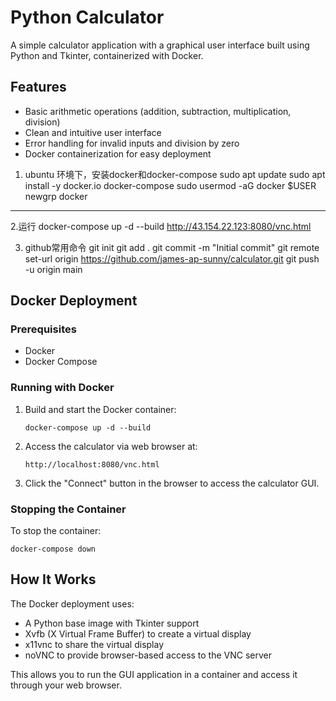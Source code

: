 # Python Calculator

A simple calculator application with a graphical user interface built using Python and Tkinter, containerized with Docker.

## Features

- Basic arithmetic operations (addition, subtraction, multiplication, division)
- Clean and intuitive user interface
- Error handling for invalid inputs and division by zero
- Docker containerization for easy deployment

1. ubuntu 环境下，安装docker和docker-compose
sudo apt update
sudo apt install -y docker.io docker-compose
sudo usermod -aG docker $USER
newgrp docker
---------------------------------------------------
2.运行
docker-compose up -d --build
http://43.154.22.123:8080/vnc.html

3. github常用命令
git init
git add .
git commit -m "Initial commit"
git remote set-url origin https://github.com/james-ap-sunny/calculator.git
git push -u origin main



## Docker Deployment

### Prerequisites

- Docker
- Docker Compose

### Running with Docker

1. Build and start the Docker container:
   ```
   docker-compose up -d --build
   ```

2. Access the calculator via web browser at:
   ```
   http://localhost:8080/vnc.html
   ```

3. Click the "Connect" button in the browser to access the calculator GUI.

### Stopping the Container

To stop the container:
```
docker-compose down
```

## How It Works

The Docker deployment uses:
- A Python base image with Tkinter support
- Xvfb (X Virtual Frame Buffer) to create a virtual display
- x11vnc to share the virtual display
- noVNC to provide browser-based access to the VNC server

This allows you to run the GUI application in a container and access it through your web browser.
